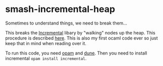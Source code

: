 # smash-incremental-heap
Sometimes to understand things, we need to break them...

This breaks the [Incremental](https://github.com/janestreet/incremental) libary by "walking" nodes up the heap. This procedure is described [here](https://youtu.be/G6a5G5i4gQU?t=3020).
This is also my first ocaml code ever so just keep that in mind when reading over it.  

To run this code, you need [opam](https://opam.ocaml.org/) and [dune](https://github.com/ocaml/dune). Then you need to install incremental `opam install incremental`.
